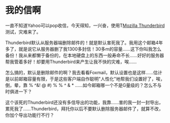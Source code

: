# 我的信啊

一直不知道Yahoo可以pop收信，今天得知，一兴奋，使用T[Mozilla Thunderbird][0]测试，灾难来了。

Thunderbird默认从服务器端删除邮件的！就是默认害死我了。我用这个邮箱4年多了，就是说它从服务器删了我1300多封信！30多m的容量……这下你叫我怎么备份！我从来都懒于备份的，在本地硬盘上的东西一般寿命不长……好好的服务器帮我管着多好！却要用Thunderbird来产生让我不快的灾难，唉……

怎么搞的，默认是删除邮件的啊？我去看看Foxmail，默认设置也是这样……估计是以前邮箱容量有限，于是这些客户端自作聪明"人性化"地帮我们设置好了，唉，倒，晕，靠 % ^&! @ \#) % % ^ & \* ……如今邮箱哪一个不是G量级的？怎么不与时俱进一下？

这个该死的Thunderbird还没有多信导出的功能，我靠……害的我一封一封导出，累死我了……Thunderbird，拜托你以后不要默认删除服务器邮件了，就算不改，你加个导出功能行不行？

[0]: http://www.mozilla.org/projects/thunderbird/
